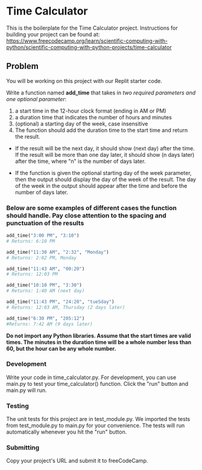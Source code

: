 # Time Calculator

This is the boilerplate for the Time Calculator project. Instructions for building your project can be found at: <https://www.freecodecamp.org/learn/scientific-computing-with-python/scientific-computing-with-python-projects/time-calculator>

## Problem

You will be working on this project with our Replit starter code.

Write a function named **add_time** that takes in *two required parameters and one optional parameter*:

1. a start time in the 12-hour clock format (ending in AM or PM)
1. a duration time that indicates the number of hours and minutes
1. (optional) a starting day of the week, case insensitive
1. The function should add the duration time to the start time and return the result.

- If the result will be the next day, it should show (next day) after the time. If the result will be more than one day later, it should show (n days later) after the time, where "n" is the number of days later.

- If the function is given the optional starting day of the week parameter, then the output should display the day of the week of the result. The day of the week in the output should appear after the time and before the number of days later.

### Below are some examples of different cases the function should handle. Pay close attention to the spacing and punctuation of the results

```Python
add_time("3:00 PM", "3:10")
# Returns: 6:10 PM
```

```Python
add_time("11:30 AM", "2:32", "Monday")
# Returns: 2:02 PM, Monday
```

```Python
add_time("11:43 AM", "00:20")
# Returns: 12:03 PM
```

```Python
add_time("10:10 PM", "3:30")
# Returns: 1:40 AM (next day)
```

```Python
add_time("11:43 PM", "24:20", "tueSday")
# Returns: 12:03 AM, Thursday (2 days later)
```

``` Python
add_time("6:30 PM", "205:12")
#Returns: 7:42 AM (9 days later)
```

**Do not import any Python libraries. Assume that the start times are valid times. The minutes in the duration time will be a whole number less than 60, but the hour can be any whole number.**

### Development

Write your code in time_calculator.py. For development, you can use main.py to test your time_calculator() function. Click the "run" button and main.py will run.

### Testing

The unit tests for this project are in test_module.py. We imported the tests from test_module.py to main.py for your convenience. The tests will run automatically whenever you hit the "run" button.

### Submitting

Copy your project's URL and submit it to freeCodeCamp.
